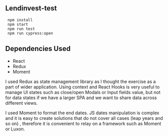 ## Lendinvest-test


     npm install
     npm start
     npm run test
     npm run cypress:open

## Dependencies Used

 - React 
 - Redux 
 - Moment

I used Redux as state management library as I thought the exercise as a part of wider application. 
Using context and React Hooks is very useful to manage UI states such as close/open Modals or Input fields value,  but not for data states if we have a larger SPA and we want to share data across different views.

I used Moment to format the end dates. JS dates manipulation is complex and it is easy to create solutions that do not cover all cases (leap years and so on) , therefore it is convenient to relay on a framework such as Moment or Luxon.